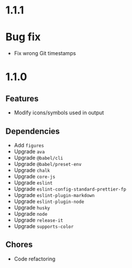 # 1.1.1

# Bug fix

- Fix wrong Git timestamps

# 1.1.0

## Features

- Modify icons/symbols used in output

## Dependencies

- Add `figures`
- Upgrade `ava`
- Upgrade `@babel/cli`
- Upgrade `@babel/preset-env`
- Upgrade `chalk`
- Upgrade `core-js`
- Upgrade `eslint`
- Upgrade `eslint-config-standard-prettier-fp`
- Upgrade `eslint-plugin-markdown`
- Upgrade `eslint-plugin-node`
- Upgrade `husky`
- Upgrade `node`
- Upgrade `release-it`
- Upgrade `supports-color`

## Chores

- Code refactoring

